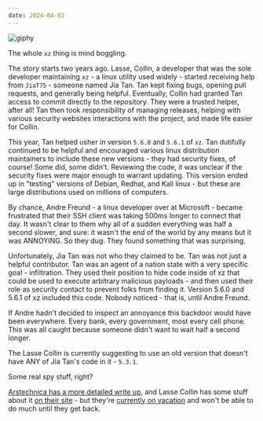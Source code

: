 ```yaml
---
date: 2024-04-02
---
```


![giphy][giphy]

The whole `xz` thing is mind boggling.

The story starts two years ago.  Lasse, Collin, a developer that was the sole developer
maintaining `xz` - a linux utility used widely - started receiving help from `JiaT75` -
someone named Jia Tan.  Tan kept fixing bugs, opening pull requests, and generally being
helpful.  Eventually, Collin had granted Tan access to commit directly to the repository.
They were a trusted helper, after all!  Tan then took responsibility of managing releases,
helping with various security websites interactions with the project, and made life easier
for Collin.

This year, Tan helped usher in version `5.6.0` and `5.6.1` of `xz`.  Tan dutifully continued
to be helpful and encouraged various linux distribution maintainers to include these new
versions - they had security fixes, of course!  Some did, some didn't.  Reviewing the code,
it was unclear if the security fixes were major enough to warrant updating.  This version
ended up in "testing" versions of Debian, Redhat, and Kali linux - but these are large distributions
used on millions of computers.

By chance, Andre Freund - a linux developer over at Microsoft - became frustrated that their SSH
client was taking 500ms longer to connect that day.  It wasn't clear to them why all of a sudden
everything was half a second slower, and sure: it wasn't the end of the world by any means but it
was ANNOYING.  So they dug.  They found something that was surprising.

Unfortunately, Jia Tan was not who they claimed to be.  Tan was not just a helpful contributor. 
Tan was an agent of a nation state with a very specific goal - infiltration. They used their position
to hide code inside of xz that could be used to execute arbitrary malicious payloads - and then used
their role as security contact to prevent folks from finding it.  Version 5.6.0 and 5.6.1 of xz included
this code.  Nobody noticed - that is, until Andre Freund.

If Andre hadn't decided to inspect an annoyance this backdoor would have been everywhere.  Every bank,
every government, most every cell phone.  This was all caught because someone didn't want to wait half a
second longer.

The Lasse Collin is currently suggesting to use an old version that doesn't have ANY of Jia Tan's code in it - `5.3.1`.

Some real spy stuff, right?

[Arstechnica has a more detailed write up][ars], and Lasse Collin has some stuff
about it [on their site][collin] - but they're [currently on vacation][lkml] and won't be able
to do much until they get back.

[lkml]: https://lkml.org/lkml/2024/3/30/188

[ars]: https://arstechnica.com/security/2024/04/what-we-know-about-the-xz-utils-backdoor-that-almost-infected-the-world/

[collin]: https://tukaani.org/xz-backdoor/ 

[giphy]: https://media.giphy.com/media/fe4fKuYJPsVvHLPm86/giphy-downsized.gif
